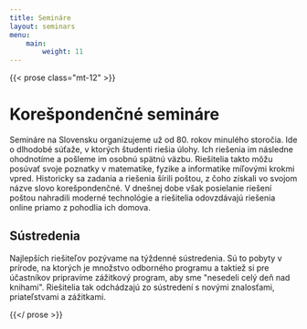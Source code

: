 ```yaml
---
title: Semináre
layout: seminars
menu:
    main:
        weight: 11
---
```


{{< prose class="mt-12" >}}

# Korešpondenčné semináre

Semináre na Slovensku organizujeme už od 80. rokov minulého storočia. Ide o dlhodobé súťaže, v ktorých študenti riešia
úlohy. Ich riešenia im následne ohodnotíme a pošleme im osobnú spätnú väzbu. Riešitelia takto môžu posúvať svoje poznatky
v matematike, fyzike a informatike míľovými krokmi vpred. Historicky sa zadania a riešenia šírili poštou,
z čoho získali vo svojom názve slovo korešpondenčné. V dnešnej dobe však posielanie riešení
poštou nahradili moderné technológie a riešitelia odovzdávajú riešenia online priamo z pohodlia ich domova.

## Sústredenia

Najlepších riešiteľov pozývame na týždenné sústredenia. Sú to pobyty v prírode,
na ktorých je množstvo odborného programu a taktiež si pre účastníkov pripravíme zážitkový program,
aby sme "nesedeli celý deň nad knihami".
Riešitelia tak odchádzajú zo sústredení s novými znalosťami, priateľstvami a zážitkami.

{{</ prose >}}
